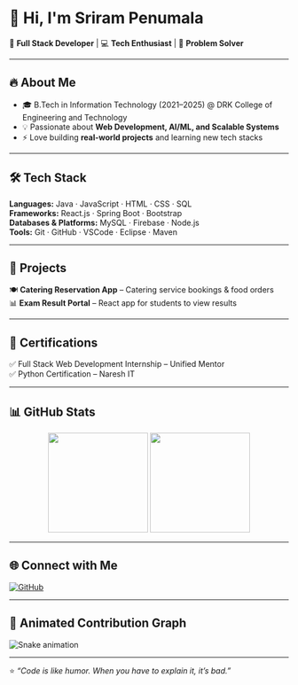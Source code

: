 # 👋 Hi, I'm Sriram Penumala  

🚀 **Full Stack Developer** | 💻 **Tech Enthusiast** | 🎯 **Problem Solver**  

---

## 🔥 About Me  
- 🎓 B.Tech in Information Technology (2021–2025) @ DRK College of Engineering and Technology  
- 💡 Passionate about **Web Development, AI/ML, and Scalable Systems**  
- ⚡ Love building **real-world projects** and learning new tech stacks  

---

## 🛠️ Tech Stack  
**Languages:** Java · JavaScript · HTML · CSS · SQL  
**Frameworks:** React.js · Spring Boot · Bootstrap  
**Databases & Platforms:** MySQL · Firebase · Node.js  
**Tools:** Git · GitHub · VSCode · Eclipse · Maven  

---

## 📂 Projects  
🍽️ **Catering Reservation App** – Catering service bookings & food orders  
📊 **Exam Result Portal** – React app for students to view results  

---

## 🏅 Certifications  
✅ Full Stack Web Development Internship – Unified Mentor  
✅ Python Certification – Naresh IT  

---

## 📊 GitHub Stats  

<p align="center">
  <img src="https://github-readme-stats.vercel.app/api?username=Sriram Penumala&show_icons=true&theme=radical" height="180"/>
  <img src="https://github-readme-stats.vercel.app/api/top-langs/?username=**Abhiramrasamalla**&layout=compact&theme=radical" height="180"/>
</p>

---

## 🌐 Connect with Me  
  
[![GitHub](https://img.shields.io/badge/GitHub-black?logo=github&logoColor=white)](https://github.com/Sriram9010)  

---

## 🎇 Animated Contribution Graph  

![Snake animation](https://github.com/Abhiramrasamalla/Abhiramrasamalla/blob/output/github-contribution-grid-snake.svg)

---

⭐️ *“Code is like humor. When you have to explain it, it’s bad.”*
